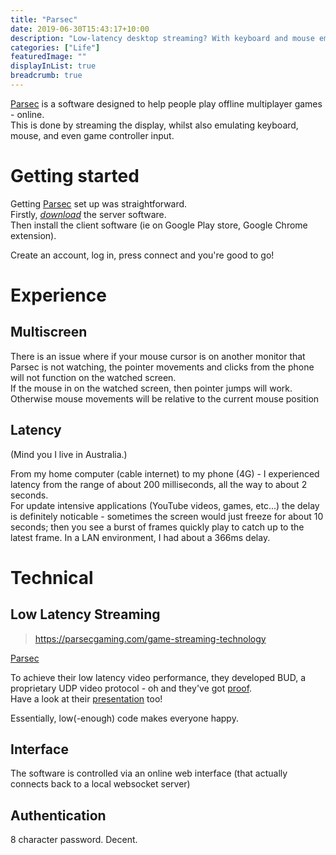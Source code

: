 ```yaml
---
title: "Parsec"
date: 2019-06-30T15:43:17+10:00
description: "Low-latency desktop streaming? With keyboard and mouse emulation!?"
categories: ["Life"]
featuredImage: ""
displayInList: true
breadcrumb: true
---
```


[Parsec]: https://parsecgaming.com

[Parsec] is a software designed to help people play offline multiplayer games - online.  
This is done by streaming the display, whilst also emulating keyboard, mouse, and even game controller input.

# Getting started

Getting [Parsec] set up was straightforward.  
Firstly, [_download_](https://parsecgaming.com/downloads) the server software.  
Then install the client software (ie on Google Play store, Google Chrome extension).

Create an account, log in, press connect and you're good to go!

# Experience

## Multiscreen

There is an issue where if your mouse cursor is on another monitor that Parsec is not watching, the pointer movements and clicks from the phone will not function on the watched screen.  
If the mouse in on the watched screen, then pointer jumps will work.  
Otherwise mouse movements will be relative to the current mouse position

## Latency

(Mind you I live in Australia.)

From my home computer (cable internet) to my phone (4G) - I experienced latency from the range of about 200 milliseconds, all the way to about 2 seconds.  
For update intensive applications (YouTube videos, games, etc...) the delay is definitely noticable - sometimes the screen would just freeze for about 10 seconds; then you see a burst of frames quickly play to catch up to the latest frame.
In a LAN environment, I had about a 366ms delay.  

# Technical

## Low Latency Streaming

> https://parsecgaming.com/game-streaming-technology

[Parsec] 

To achieve their low latency video performance, they developed BUD, a proprietary UDP video protocol - oh and they've got [proof](https://blog.parsecgaming.com/testing-game-streaming-input-latency-on-parsec-with-diy-instructions-49ae838f45a7).  
Have a look at their [presentation](https://www.slideshare.net/BenjyBoxer/building-a-udp-protocol-for-cloud-gaming) too!

Essentially, low(-enough) code makes everyone happy.

## Interface

The software is controlled via an online web interface (that actually connects back to a local websocket server)

## Authentication

8 character password. Decent.
